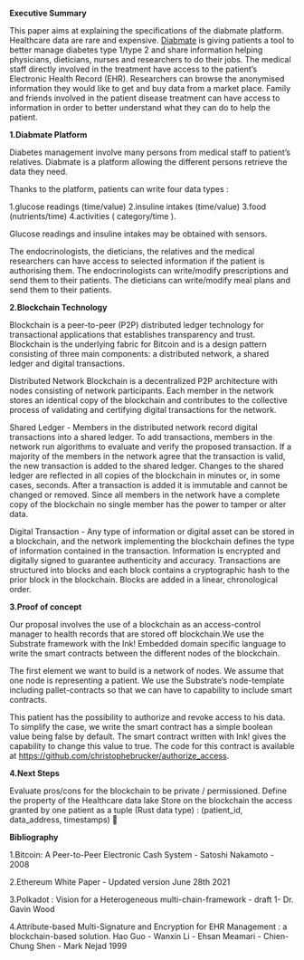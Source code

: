 
**Executive Summary**

This paper aims at explaining the specifications of the diabmate platform. Healthcare data are rare and expensive. [Diabmate](www.diabmate.com) is giving patients a tool to better manage diabetes type 1/type 2 and  share information helping physicians, dieticians, nurses and researchers to do their jobs.
The medical staff directly involved in the treatment have access to the patient’s Electronic Health Record (EHR).
Researchers can browse the anonymised information they would like to get and buy data from a market place.
Family and friends involved in the patient disease treatment can have access to information in order to better understand what they can do to help the patient.

**1.Diabmate Platform**

Diabetes management involve many persons from medical staff to patient’s relatives. Diabmate is a platform allowing the different persons retrieve the data they need.

Thanks to the platform, patients can write four data types :

1.glucose readings (time/value)
2.insuline intakes (time/value)
3.food (nutrients/time)
4.activities ( category/time ).

Glucose readings and insuline intakes may be obtained with sensors.

The endocrinologists, the dieticians, the relatives and the medical researchers can have access to selected information if the patient is authorising them.
The endocrinologists can write/modify prescriptions and send them to their patients.
The dieticians can write/modify meal plans and send them to their patients.

**2.Blockchain Technology**

Blockchain is a peer-to-peer (P2P) distributed ledger technology for transactional applications that establishes transparency and trust. Blockchain is the underlying fabric for Bitcoin and is a design pattern consisting of three main components: a distributed network, a shared ledger and digital transactions.

Distributed Network Blockchain is a decentralized P2P architecture with nodes consisting of network participants. Each member in the network stores an identical copy of the blockchain and contributes to the collective process of validating and certifying digital transactions for the network.

Shared Ledger - Members in the distributed network record digital transactions into a shared ledger. To add transactions, members in the network run algorithms to evaluate and verify the proposed transaction. If a majority of the members in the network agree that the transaction is valid, the new transaction is added to the shared ledger. Changes to the shared ledger are reflected in all copies of the blockchain in minutes or, in some cases, seconds. After a transaction is added it is immutable and cannot be changed or removed. Since all members in the network have a complete copy of the blockchain no single member has the power to tamper or alter data.

Digital Transaction - Any type of information or digital asset can be stored in a blockchain, and the network implementing the blockchain defines the type of information contained in the transaction. Information is encrypted and digitally signed to guarantee authenticity and accuracy. Transactions are structured into blocks and each block contains a cryptographic hash to the prior block in the blockchain. Blocks are added in a linear, chronological order.

**3.Proof of concept**

Our proposal involves the use of a blockchain as an access-control manager to health records that are stored off blockchain.We use the Substrate framework with the Ink! Embedded domain specific language to write the smart contracts between the different nodes of the blockchain.

The first element we want to build is a network of nodes. We assume that one node is representing a patient. We use the Substrate’s node-template including pallet-contracts so that we can have to capability to include smart contracts.

This patient has the possibility to authorize and revoke access to his data. To simplify the case, we write the smart contract has a simple boolean value being false by default. The smart contract written with Ink! gives the capability to change this value to true. The code for this contract is available at https://github.com/christophebrucker/authorize_access.

**4.Next Steps**

Evaluate pros/cons for the blockchain to be private / permissioned.
Define the property of the Healthcare data lake
Store on the blockchain the access granted by one patient as a tuple (Rust data type) : (patient_id, data_address, timestamps)



**Bibliography**

1.Bitcoin: A Peer-to-Peer Electronic Cash System - Satoshi Nakamoto - 2008

2.Ethereum White Paper - Updated version June 28th 2021

3.Polkadot : Vision for a Heterogeneous multi-chain-framework - draft 1- Dr. Gavin Wood

4.Attribute-based Multi-Signature and Encryption for EHR Management : a blockchain-based solution. Hao Guo - Wanxin Li - Ehsan Meamari - Chien-Chung Shen - Mark Nejad 1999
